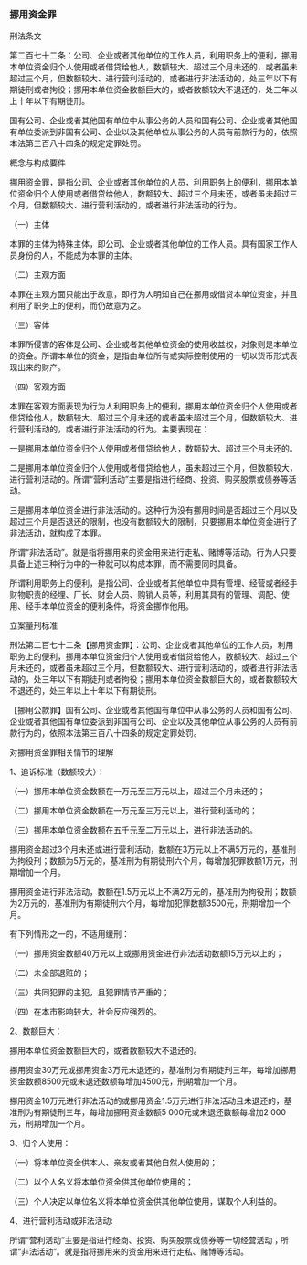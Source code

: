### 挪用资金罪
 刑法条文 

第二百七十二条：公司、企业或者其他单位的工作人员，利用职务上的便利，挪用本单位资金归个人使用或者借贷给他人，数额较大、超过三个月未还的，或者虽未超过三个月，但数额较大、进行营利活动的，或者进行非法活动的，处三年以下有期徒刑或者拘役；挪用本单位资金数额巨大的，或者数额较大不退还的，处三年以上十年以下有期徒刑。

国有公司、企业或者其他国有单位中从事公务的人员和国有公司、企业或者其他国有单位委派到非国有公司、企业以及其他单位从事公务的人员有前款行为的，依照本法第三百八十四条的规定定罪处罚。

 概念与构成要件 

挪用资金罪，是指公司、企业或者其他单位的人员，利用职务上的便利，挪用本单位资金归个人使用或者借贷给他人，数额较大、超过三个月未还，或者虽未超过三个月，但数额较大、进行营利活动的，或者进行非法活动的行为。

（一）主体

本罪的主体为特殊主体，即公司、企业或者其他单位的工作人员。具有国家工作人员身份的人，不能成为本罪的主体。

（二）主观方面

本罪在主观方面只能出于故意，即行为人明知自己在挪用或借贷本单位资金，并且利用了职务上的便利，而仍故意为之。

（三）客体

本罪所侵害的客体是公司、企业或者其他单位资金的使用收益权，对象则是本单位的资金。所谓本单位的资金，是指由单位所有或实际控制使用的一切以货币形式表现出来的财产。

（四）客观方面

本罪在客观方面表现为行为人利用职务上的便利，挪用本单位资金归个人使用或者借贷给他人，数额较大、超过三个月未还的或者虽未超过三个月，但数额较大、进行营利活动的，或者进行非法活动的行为。主要表现在：

一是挪用本单位资金归个人使用或者借贷给他人，数额较大、超过三个月未还的。

二是挪用本单位资金归个人使用或者借贷给他人，虽未超过三个月，但数额较大，进行营利活动的。所谓“营利活动”主要是指进行经商、投资、购买股票或债券等活动。

三是挪用本单位资金进行非法活动的。这种行为没有挪用时间是否超过三个月以及超过三个月是否退还的限制，也没有数额较大的限制，只要挪用本单位资金进行了非法活动，就构成了本罪。

所谓“非法活动”。就是指将挪用来的资金用来进行走私、赌博等活动。行为人只要具备上述三种行为中的一种就可以构成本罪，而不需要同时具备。

所谓利用职务上的便利，是指公司、企业或者其他单位中具有管埋、经营或者经手财物职责的经埋、厂长、财会人员、购销人员等，利用其具有的管理、调配、使用、经手本单位资金的便利条件，将资金挪作他用。

 立案量刑标准 

刑法第二百七十二条【挪用资金罪】：公司、企业或者其他单位的工作人员，利用职务上的便利，挪用本单位资金归个人使用或者借贷给他人，数额较大、超过三个月未还的，或者虽未超过三个月，但数额较大、进行营利活动的，或者进行非法活动的，处三年以下有期徒刑或者拘役；挪用本单位资金数额巨大的，或者数额较大不退还的，处三年以上十年以下有期徒刑。

【挪用公款罪】国有公司、企业或者其他国有单位中从事公务的人员和国有公司、企业或者其他国有单位委派到非国有公司、企业以及其他单位从事公务的人员有前款行为的，依照本法第三百八十四条的规定定罪处罚。

对挪用资金罪相关情节的理解

1、追诉标准（数额较大）：

（一）挪用本单位资金数额在一万元至三万元以上，超过三个月未还的；

（二）挪用本单位资金数额在一万元至三万元以上，进行营利活动的；

（三）挪用本单位资金数额在五千元至二万元以上，进行非法活动的。

挪用资金超过3个月未还或进行营利活动，数额在3万元以上不满5万元的，基准刑为拘役刑；数额为5万元的，基准刑为有期徒刑六个月，每增加犯罪数额1万元，刑期增加一个月。

挪用资金进行非法活动，数额在1.5万元以上不满2万元的，基准刑为拘役刑；数额为2万元的，基准刑为有期徒刑六个月，每增加犯罪数额3500元，刑期增加一个月。

有下列情形之一的，不适用缓刑：

（一）挪用资金数额40万元以上或挪用资金进行非法活动数额15万元以上的；

（二）未全部退赃的；

（三）共同犯罪的主犯，且犯罪情节严重的；

（四）在本市影响较大，社会反应强烈的。

2、数额巨大：

挪用本单位资金数额巨大的，或者数额较大不退还的。

挪用资金30万元或挪用资金3万元未退还的，基准刑为有期徒刑三年，每增加挪用资金数额8500元或未退还数额每增加4500元，刑期增加一个月。

挪用资金10万元进行非法活动的或挪用资金1.5万元进行非法活动且未退还的，基准刑为有期徒刑三年，每增加挪用资金数额5 000元或未退还数额每增加2 000元，刑期增加一个月。

3、归个人使用：

（一）将本单位资金供本人、亲友或者其他自然人使用的；

（二）以个人名义将本单位资金供其他单位使用的；

（三）个人决定以单位名义将本单位资金供其他单位使用，谋取个人利益的。

4、进行营利活动或非法活动:

所谓“营利活动”主要是指进行经商、投资、购买股票或债券等一切经营活动；所谓“非法活动”。就是指将挪用来的资金用来进行走私、赌博等活动。